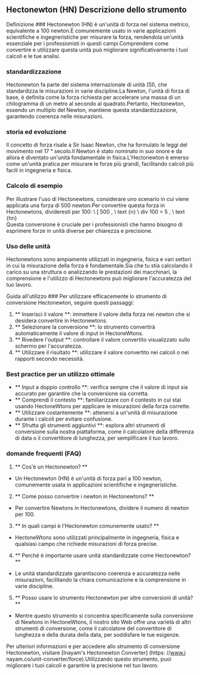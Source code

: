 ## Hectonewton (HN) Descrizione dello strumento

Definizione ###
Hectonewton (HN) è un'unità di forza nel sistema metrico, equivalente a 100 newton.È comunemente usato in varie applicazioni scientifiche e ingegneristiche per misurare la forza, rendendola un'unità essenziale per i professionisti in questi campi.Comprendere come convertire e utilizzare questa unità può migliorare significativamente i tuoi calcoli e le tue analisi.

### standardizzazione
Hectonewton fa parte del sistema internazionale di unità (SI), che standardizza le misurazioni in varie discipline.La Newton, l'unità di forza di base, è definita come la forza richiesta per accelerare una massa di un chilogramma di un metro al secondo al quadrato.Pertanto, Hectonewton, essendo un multiplo del Newton, mantiene questa standardizzazione, garantendo coerenza nelle misurazioni.

### storia ed evoluzione
Il concetto di forza risale a Sir Isaac Newton, che ha formulato le leggi del movimento nel 17 ° secolo.Il Newton è stato nominato in suo onore e da allora è diventato un'unità fondamentale in fisica.L'Hectonewton è emerso come un'unità pratica per misurare le forze più grandi, facilitando calcoli più facili in ingegneria e fisica.

### Calcolo di esempio
Per illustrare l'uso di Hectonewtons, considerare uno scenario in cui viene applicata una forza di 500 newton.Per convertire questa forza in Hectonewtons, divideresti per 100:
\ [
500 \, \ text {n} \ div 100 = 5 \, \ text {hn}
\
Questa conversione è cruciale per i professionisti che hanno bisogno di esprimere forze in unità diverse per chiarezza e precisione.

### Uso delle unità
Hectonewtons sono ampiamente utilizzati in ingegneria, fisica e vari settori in cui la misurazione della forza è fondamentale.Sia che tu stia calcolando il carico su una struttura o analizzando le prestazioni dei macchinari, la comprensione e l'utilizzo di Hectonewtons può migliorare l'accuratezza del tuo lavoro.

Guida all'utilizzo ###
Per utilizzare efficacemente lo strumento di conversione Hectonewton, seguire questi passaggi:
1. ** Inserisci il valore **: immettere il valore della forza nei newton che si desidera convertire in Hectonewtons.
2. ** Selezionare la conversione **: lo strumento convertirà automaticamente il valore di input in HectoneWtons.
3. ** Rivedere l'output **: controllare il valore convertito visualizzato sullo schermo per l'accuratezza.
4. ** Utilizzare il risultato **: utilizzare il valore convertito nei calcoli o nei rapporti secondo necessità.

### Best practice per un utilizzo ottimale
- ** Input a doppio controllo **: verifica sempre che il valore di input sia accurato per garantire che la conversione sia corretta.
- ** Comprendi il contesto **: familiarizzare con il contesto in cui stai usando HectoneWtons per applicare le misurazioni della forza corrette.
- ** Utilizzare costantemente **: attenersi a un'unità di misurazione durante i calcoli per evitare confusione.
- ** Sfrutta gli strumenti aggiuntivi **: esplora altri strumenti di conversione sulla nostra piattaforma, come il calcolatore della differenza di data o il convertitore di lunghezza, per semplificare il tuo lavoro.

### domande frequenti (FAQ)

1. ** Cos'è un Hectonewton? **
- Un Hectonewton (HN) è un'unità di forza pari a 100 newton, comunemente usata in applicazioni scientifiche e ingegneristiche.

2. ** Come posso convertire i newton in Hectonewtons? **
- Per convertire Newtons in Hectonewtons, dividere il numero di newton per 100.

3. ** In quali campi è l'Hectonewton comunemente usato? **
- HectoneWtons sono utilizzati principalmente in ingegneria, fisica e qualsiasi campo che richiede misurazioni di forza precise.

4. ** Perché è importante usare unità standardizzate come Hectonewton? **
- Le unità standardizzate garantiscono coerenza e accuratezza nelle misurazioni, facilitando la chiara comunicazione e la comprensione in varie discipline.

5. ** Posso usare lo strumento Hectonewton per altre conversioni di unità? **
- Mentre questo strumento si concentra specificamente sulla conversione di Newtons in HectoneWtons, il nostro sito Web offre una varietà di altri strumenti di conversione, come il calcolatore del convertitore di lunghezza e della durata della data, per soddisfare le tue esigenze.

Per ulteriori informazioni e per accedere allo strumento di conversione Hectonewton, visitare [Inayam's Hectonewton Converter] (https: //www.i nayam.co/unit-converter/force).Utilizzando questo strumento, puoi migliorare i tuoi calcoli e garantire la precisione nel tuo lavoro.